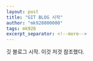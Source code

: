 ```yaml
---
layout: post
title: "GIT BLOG 시작"
author: "mk928000000"
tags: mk928
excerpt_separator: <!--more-->
---
```


깃 블로그 시작.
이것 저것 참조했다.